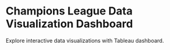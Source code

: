 # Champions League Data Visualization Dashboard

Explore interactive data visualizations with Tableau dashboard.
